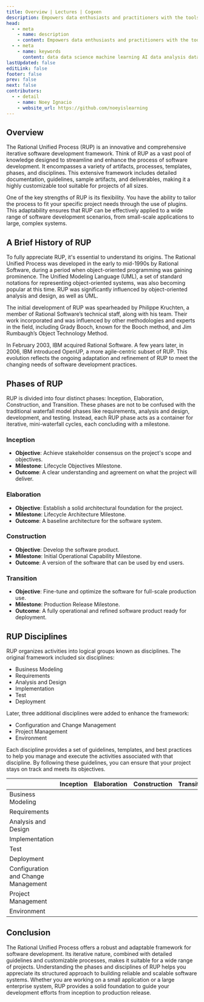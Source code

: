 ```yaml
---
title: Overview | Lectures | Cogxen
description: Empowers data enthusiasts and practitioners with the tools and knowledge to unlock the potential of data.
head:
  - - meta
    - name: description
    - content: Empowers data enthusiasts and practitioners with the tools and knowledge to unlock the potential of data.
  - - meta
    - name: keywords
      content: data data science machine learning AI data analysis data-driven data enthusiasts data practitioners
lastUpdated: false
editLink: false
footer: false
prev: false
next: false
contributors:
  - - detail
    - name: Noey Ignacio
    - website_url: https://github.com/noeyislearning
---
```


## Overview

The Rational Unified Process (RUP) is an innovative and comprehensive iterative software development framework. Think of RUP as a vast pool of knowledge designed to streamline and enhance the process of software development. It encompasses a variety of artifacts, processes, templates, phases, and disciplines. This extensive framework includes detailed documentation, guidelines, sample artifacts, and deliverables, making it a highly customizable tool suitable for projects of all sizes.

One of the key strengths of RUP is its flexibility. You have the ability to tailor the process to fit your specific project needs through the use of plugins. This adaptability ensures that RUP can be effectively applied to a wide range of software development scenarios, from small-scale applications to large, complex systems.

## A Brief History of RUP

To fully appreciate RUP, it's essential to understand its origins. The Rational Unified Process was developed in the early to mid-1990s by Rational Software, during a period when object-oriented programming was gaining prominence. The Unified Modeling Language (UML), a set of standard notations for representing object-oriented systems, was also becoming popular at this time. RUP was significantly influenced by object-oriented analysis and design, as well as UML.

The initial development of RUP was spearheaded by Philippe Kruchten, a member of Rational Software’s technical staff, along with his team. Their work incorporated and was influenced by other methodologies and experts in the field, including Grady Booch, known for the Booch method, and Jim Rumbaugh’s Object Technology Method.

In February 2003, IBM acquired Rational Software. A few years later, in 2006, IBM introduced OpenUP, a more agile-centric subset of RUP. This evolution reflects the ongoing adaptation and refinement of RUP to meet the changing needs of software development practices.

## Phases of RUP

RUP is divided into four distinct phases: Inception, Elaboration, Construction, and Transition. These phases are not to be confused with the traditional waterfall model phases like requirements, analysis and design, development, and testing. Instead, each RUP phase acts as a container for iterative, mini-waterfall cycles, each concluding with a milestone.

### Inception

- **Objective**: Achieve stakeholder consensus on the project's scope and objectives.
- **Milestone**: Lifecycle Objectives Milestone.
- **Outcome**: A clear understanding and agreement on what the project will deliver.

### Elaboration

- **Objective**: Establish a solid architectural foundation for the project.
- **Milestone**: Lifecycle Architecture Milestone.
- **Outcome**: A baseline architecture for the software system.

### Construction

- **Objective**: Develop the software product.
- **Milestone**: Initial Operational Capability Milestone.
- **Outcome**: A version of the software that can be used by end users.

### Transition

- **Objective**: Fine-tune and optimize the software for full-scale production use.
- **Milestone**: Production Release Milestone.
- **Outcome**: A fully operational and refined software product ready for deployment.

## RUP Disciplines

RUP organizes activities into logical groups known as disciplines. The original framework included six disciplines:

- Business Modeling
- Requirements
- Analysis and Design
- Implementation
- Test
- Deployment

Later, three additional disciplines were added to enhance the framework:

- Configuration and Change Management
- Project Management
- Environment

Each discipline provides a set of guidelines, templates, and best practices to help you manage and execute the activities associated with that discipline. By following these guidelines, you can ensure that your project stays on track and meets its objectives.

|                                     | Inception | Elaboration | Construction | Transition |
| ----------------------------------- | --------- | ----------- | ------------ | ---------- |
| Business Modeling                   |           |             |              |            |
| Requirements                        |           |             |              |            |
| Analysis and Design                 |           |             |              |            |
| Implementation                      |           |             |              |            |
| Test                                |           |             |              |            |
| Deployment                          |           |             |              |            |
| Configuration and Change Management |           |             |              |            |
| Project Management                  |           |             |              |            |
| Environment                         |           |             |              |            |

## Conclusion

The Rational Unified Process offers a robust and adaptable framework for software development. Its iterative nature, combined with detailed guidelines and customizable processes, makes it suitable for a wide range of projects. Understanding the phases and disciplines of RUP helps you appreciate its structured approach to building reliable and scalable software systems. Whether you are working on a small application or a large enterprise system, RUP provides a solid foundation to guide your development efforts from inception to production release.
